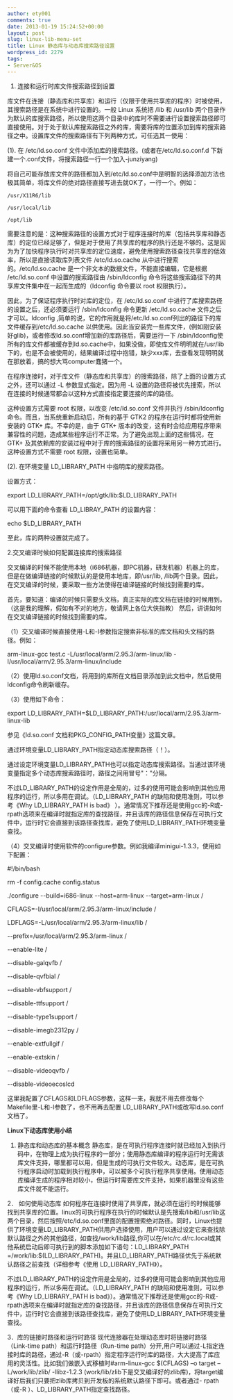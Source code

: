 ```yaml
---
author: ety001
comments: true
date: 2013-01-19 15:24:52+00:00
layout: post
slug: linux-lib-menu-set
title: Linux 静态库与动态库搜索路径设置
wordpress_id: 2279
tags:
- Server&OS
---
```


1. 连接和运行时库文件搜索路径到设置

库文件在连接（静态库和共享库）和运行（仅限于使用共享库的程序）时被使用，其搜索路径是在系统中进行设置的。一般 Linux 系统把 /lib 和 /usr/lib 两个目录作为默认的库搜索路径，所以使用这两个目录中的库时不需要进行设置搜索路径即可直接使用。对于处于默认库搜索路径之外的库，需要将库的位置添加到库的搜索路径之中。设置库文件的搜索路径有下列两种方式，可任选其一使用：

(1). 在 /etc/ld.so.conf 文件中添加库的搜索路径。(或者在/etc/ld.so.conf.d 下新建一个.conf文件，将搜索路径一行一个加入-junziyang)

将自己可能存放库文件的路径都加入到/etc/ld.so.conf中是明智的选择添加方法也极其简单，将库文件的绝对路径直接写进去就OK了，一行一个。例如：

    /usr/X11R6/lib

    /usr/local/lib

    /opt/lib

需要注意的是：这种搜索路径的设置方式对于程序连接时的库（包括共享库和静态库）的定位已经足够了，但是对于使用了共享库的程序的执行还是不够的。这是因为为了加快程序执行时对共享库的定位速度，避免使用搜索路径查找共享库的低效率，所以是直接读取库列表文件 /etc/ld.so.cache 从中进行搜索的。/etc/ld.so.cache 是一个非文本的数据文件，不能直接编辑，它是根据 /etc/ld.so.conf 中设置的搜索路径由 /sbin/ldconfig 命令将这些搜索路径下的共享库文件集中在一起而生成的（ldconfig 命令要以 root 权限执行）。
<!-- more -->
因此，为了保证程序执行时对库的定位，在 /etc/ld.so.conf 中进行了库搜索路径的设置之后，还必须要运行 /sbin/ldconfig 命令更新 /etc/ld.so.cache 文件之后才可以。ldconfig ,简单的说，它的作用就是将/etc/ld.so.conf列出的路径下的库文件缓存到/etc/ld.so.cache 以供使用。因此当安装完一些库文件，(例如刚安装好glib)，或者修改ld.so.conf增加新的库路径后，需要运行一下 /sbin/ldconfig使所有的库文件都被缓存到ld.so.cache中，如果没做，即使库文件明明就在/usr/lib下的，也是不会被使用的，结果编译过程中抱错，缺少xxx库，去查看发现明明就在那放着，搞的想大骂computer蠢猪一个。

在程序连接时，对于库文件（静态库和共享库）的搜索路径，除了上面的设置方式之外，还可以通过 -L 参数显式指定。因为用 -L 设置的路径将被优先搜索，所以在连接的时候通常都会以这种方式直接指定要连接的库的路径。

这种设置方式需要 root 权限，以改变 /etc/ld.so.conf 文件并执行 /sbin/ldconfig 命令。而且，当系统重新启动后，所有的基于 GTK2 的程序在运行时都将使用新安装的 GTK+ 库。不幸的是，由于 GTK+ 版本的改变，这有时会给应用程序带来兼容性的问题，造成某些程序运行不正常。为了避免出现上面的这些情况，在 GTK+ 及其依赖库的安装过程中对于库的搜索路径的设置将采用另一种方式进行。这种设置方式不需要 root 权限，设置也简单。

(2). 在环境变量 LD_LIBRARY_PATH 中指明库的搜索路径。

设置方式：

export LD_LIBRARY_PATH=/opt/gtk/lib:$LD_LIBRARY_PATH

可以用下面的命令查看 LD_LIBRAY_PATH 的设置内容：

echo $LD_LIBRARY_PATH

至此，库的两种设置就完成了。

2.交叉编译时候如何配置连接库的搜索路径

交叉编译的时候不能使用本地（i686机器，即PC机器，研发机器）机器上的库，但是在做编译链接的时候默认的是使用本地库，即/usr/lib, /lib两个目录。因此，在交叉编译的时候，要采取一些方法使得在编译链接的时候找到需要的库。

首先，要知道：编译的时候只需要头文档，真正实际的库文档在链接的时候用到。 （这是我的理解，假如有不对的地方，敬请网上各位大侠指教） 然后，讲讲如何在交叉编译链接的时候找到需要的库。

（1）交叉编译时候直接使用-L和-I参数指定搜索非标准的库文档和头文档的路径。例如：

arm-linux-gcc test.c -L/usr/local/arm/2.95.3/arm-linux/lib -I/usr/local/arm/2.95.3/arm-linux/include

（2）使用ld.so.conf文档，将用到的库所在文档目录添加到此文档中，然后使用ldconfig命令刷新缓存。

（3）使用如下命令：

export LD_LIBRARY_PATH=$LD_LIBRARY_PATH:/usr/local/arm/2.95.3/arm-linux-lib

参见《ld.so.conf 文档和PKG_CONFIG_PATH变量》这篇文章。

通过环境变量LD_LIBRARY_PATH指定动态库搜索路径（！）。

通过设定环境变量LD_LIBRARY_PATH也可以指定动态库搜索路径。当通过该环境变量指定多个动态库搜索路径时，路径之间用冒号"："分隔。

不过LD_LIBRARY_PATH的设定作用是全局的，过多的使用可能会影响到其他应用程序的运行，所以多用在调试。（LD_LIBRARY_PATH 的缺陷和使用准则，可以参考《Why LD_LIBRARY_PATH is bad》 ）。通常情况下推荐还是使用gcc的-R或-rpath选项来在编译时就指定库的查找路径，并且该库的路径信息保存在可执行文件中，运行时它会直接到该路径查找库，避免了使用LD_LIBRARY_PATH环境变量查找。

（4）交叉编译时使用软件的configure参数。例如我编译minigui-1.3.3，使用如下配置：

#!/bin/bash

rm -f config.cache config.status

./configure --build=i686-linux --host=arm-linux --target=arm-linux /

CFLAGS=-I/usr/local/arm/2.95.3/arm-linux/include /

LDFLAGS=-L/usr/local/arm/2.95.3/arm-linux/lib /

--prefix=/usr/local/arm/2.95.3/arm-linux /

--enable-lite /

--disable-galqvfb /

--disable-qvfbial /

--disable-vbfsupport /

--disable-ttfsupport /

--disable-type1support /

--disable-imegb2312py /

--enable-extfullgif /

--enable-extskin /

--disable-videoqvfb /

--disable-videoecoslcd

这里我配置了CFLAGS和LDFLAGS参数，这样一来，我就不用去修改每个Makefile里-L和-I参数了，也不用再去配置 LD_LIBRARY_PATH或改写ld.so.conf文档了。


**Linux下动态库使用小结**

1. 静态库和动态库的基本概念
静态库，是在可执行程序连接时就已经加入到执行码中，在物理上成为执行程序的一部分；使用静态库编译的程序运行时无需该库文件支持，哪里都可以用，但是生成的可执行文件较大。动态库，是在可执行程序启动时加载到执行程序中，可以被多个可执行程序共享使用。使用动态库编译生成的程序相对较小，但运行时需要库文件支持，如果机器里没有这些库文件就不能运行。

2． 如何使用动态库
如何程序在连接时使用了共享库，就必须在运行的时候能够找到共享库的位置。linux的可执行程序在执行的时候默认是先搜索/lib和/usr/lib这两个目录，然后按照/etc/ld.so.conf里面的配置搜索绝对路径。同时，Linux也提供了环境变量LD_LIBRARY_PATH供用户选择使用，用户可以通过设定它来查找除默认路径之外的其他路径，如查找/work/lib路径,你可以在/etc/rc.d/rc.local或其他系统启动后即可执行到的脚本添加如下语句：LD_LIBRARY_PATH =/work/lib:$(LD_LIBRARY_PATH)。并且LD_LIBRARY_PATH路径优先于系统默认路径之前查找（详细参考《使用 LD_LIBRARY_PATH》）。

不过LD_LIBRARY_PATH的设定作用是全局的，过多的使用可能会影响到其他应用程序的运行，所以多用在调试。（LD_LIBRARY_PATH 的缺陷和使用准则，可以参考《Why LD_LIBRARY_PATH is bad》）。通常情况下推荐还是使用gcc的-R或-rpath选项来在编译时就指定库的查找路径，并且该库的路径信息保存在可执行文件中，运行时它会直接到该路径查找库，避免了使用LD_LIBRARY_PATH环境变量查找。

3．库的链接时路径和运行时路径
现代连接器在处理动态库时将链接时路径（Link-time path）和运行时路径（Run-time path）分开,用户可以通过-L指定连接时库的路径，通过-R（或-rpath）指定程序运行时库的路径，大大提高了库应用的灵活性。比如我们做嵌入式移植时#arm-linux-gcc $(CFLAGS) –o target –L/work/lib/zlib/ -llibz-1.2.3 (work/lib/zlib下是交叉编译好的zlib库)，将target编译好后我们只要把zlib库拷贝到开发板的系统默认路径下即可。或者通过- rpath（或-R ）、LD_LIBRARY_PATH指定查找路径。
